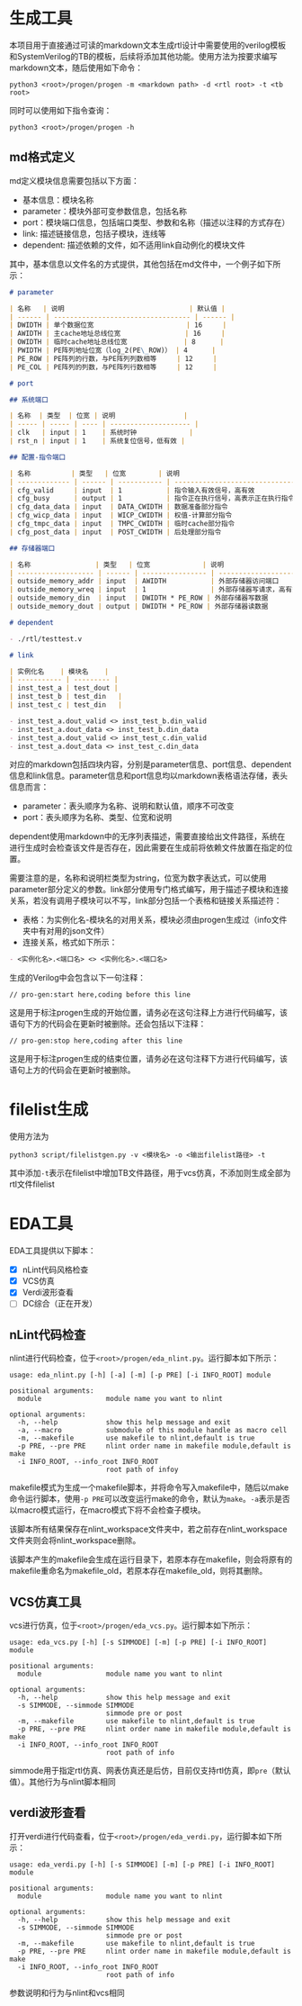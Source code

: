 # 生成工具

本项目用于直接通过可读的markdown文本生成rtl设计中需要使用的verilog模板和SystemVerilog的TB的模板，后续将添加其他功能。使用方法为按要求编写markdown文本，随后使用如下命令：

```shell
python3 <root>/progen/progen -m <markdown path> -d <rtl root> -t <tb root>
```

同时可以使用如下指令查询：

```
python3 <root>/progen/progen -h
```


## md格式定义

md定义模块信息需要包括以下方面：
- 基本信息：模块名称
- parameter：模块外部可变参数信息，包括名称
- port：模块端口信息，包括端口类型、参数和名称（描述以注释的方式存在）
- link: 描述链接信息，包括子模块，连线等
- dependent: 描述依赖的文件，如不适用link自动例化的模块文件

其中，基本信息以文件名的方式提供，其他包括在md文件中，一个例子如下所示：


```markdown
# parameter

| 名称   | 说明                               | 默认值 |
| ------ | ---------------------------------- | ------ |
| DWIDTH | 单个数据位宽                       | 16     |
| AWIDTH | 主cache地址总线位宽                | 16     |
| OWIDTH | 临时cache地址总线位宽              | 8      |
| PWIDTH | PE阵列地址位宽（log_2(PE\_ROW)） | 4      |
| PE_ROW | PE阵列的行数，与PE阵列列数相等     | 12     |
| PE_COL | PE阵列的列数，与PE阵列行数相等     | 12     |

# port

## 系统端口

| 名称  | 类型  | 位宽 | 说明                 |
| ----- | ----- | ---- | -------------------- |
| clk   | input | 1    | 系统时钟             |
| rst_n | input | 1    | 系统复位信号，低有效 |

## 配置-指令端口

| 名称          | 类型   | 位宽        | 说明                                 |
| ------------- | ------ | ----------- | ------------------------------------ |
| cfg_valid     | input  | 1           | 指令输入有效信号，高有效             |
| cfg_busy      | output | 1           | 指令正在执行信号，高表示正在执行指令 |
| cfg_data_data | input  | DATA_CWIDTH | 数据准备部分指令                     |
| cfg_wicp_data | input  | WICP_CWIDTH | 权值-计算部分指令                    |
| cfg_tmpc_data | input  | TMPC_CWIDTH | 临时cache部分指令                    |
| cfg_post_data | input  | POST_CWIDTH | 后处理部分指令                       |

## 存储器端口

| 名称                | 类型   | 位宽             | 说明                     |
| ------------------- | ------ | ---------------- | ------------------------ |
| outside_memory_addr | input  | AWIDTH           | 外部存储器访问端口       |
| outside_memory_wreq | input  | 1                | 外部存储器写请求，高有效 |
| outside_memory_din  | input  | DWIDTH * PE_ROW​ | 外部存储器写数据         |
| outside_memory_dout | output | DWIDTH * PE_ROW​ | 外部存储器读数据         |

# dependent

- ./rtl/testtest.v

# link

| 实例化名    | 模块名    |
| ----------- | --------- |
| inst_test_a | test_dout |
| inst_test_b | test_din   |
| inst_test_c | test_din   |

- inst_test_a.dout_valid <> inst_test_b.din_valid
- inst_test_a.dout_data <> inst_test_b.din_data
- inst_test_a.dout_valid <> inst_test_c.din_valid
- inst_test_a.dout_data <> inst_test_c.din_data

```

对应的markdown包括四块内容，分别是parameter信息、port信息、dependent信息和link信息。parameter信息和port信息均以markdown表格语法存储，表头信息而言：
- parameter：表头顺序为名称、说明和默认值，顺序不可改变
- port：表头顺序为名称、类型、位宽和说明

dependent使用markdown中的无序列表描述，需要直接给出文件路径，系统在进行生成时会检查该文件是否存在，因此需要在生成前将依赖文件放置在指定的位置。

需要注意的是，名称和说明栏类型为string，位宽为数字表达式，可以使用parameter部分定义的参数。link部分使用专门格式编写，用于描述子模块和连接关系，若没有调用子模块可以不写，link部分包括一个表格和链接关系描述符：
- 表格：为实例化名-模块名的对用关系，模块必须由progen生成过（info文件夹中有对用的json文件）
- 连接关系，格式如下所示：
``` markdown
- <实例化名>.<端口名> <> <实例化名>.<端口名>
```

生成的Verilog中会包含以下一句注释：

```
// pro-gen:start here,coding before this line
```
这是用于标注progen生成的开始位置，请务必在这句注释上方进行代码编写，该语句下方的代码会在更新时被删除。还会包括以下注释：

```
// pro-gen:stop here,coding after this line
```

这是用于标注progen生成的结束位置，请务必在这句注释下方进行代码编写，该语句上方的代码会在更新时被删除。

# filelist生成

使用方法为

```shell
python3 script/filelistgen.py -v <模块名> -o <输出filelist路径> -t
```

其中添加`-t`表示在filelist中增加TB文件路径，用于vcs仿真，不添加则生成全部为rtl文件filelist

# EDA工具

EDA工具提供以下脚本：

- [x] nLint代码风格检查
- [x] VCS仿真
- [x] Verdi波形查看
- [ ] DC综合（正在开发）

## nLint代码检查

nlint进行代码检查，位于`<root>/progen/eda_nlint.py`。运行脚本如下所示：

```
usage: eda_nlint.py [-h] [-a] [-m] [-p PRE] [-i INFO_ROOT] module

positional arguments:
  module                module name you want to nlint

optional arguments:
  -h, --help            show this help message and exit
  -a, --macro           submodule of this module handle as macro cell
  -m, --makefile        use makefile to nlint,default is true
  -p PRE, --pre PRE     nlint order name in makefile module,default is make
  -i INFO_ROOT, --info_root INFO_ROOT
                        root path of infoy
```

makefile模式为生成一个makefile脚本，并将命令写入makefile中，随后以make命令运行脚本，使用`-p PRE`可以改变运行make的命令，默认为`make`。`-a`表示是否以macro模式运行，在macro模式下将不会检查子模块。

该脚本所有结果保存在nlint_workspace文件夹中，若之前存在nlint_workspace文件夹则会将nlint_workspace删除。

该脚本产生的makefile会生成在运行目录下，若原本存在makefile，则会将原有的makefile重命名为makefile_old，若原本存在makefile_old，则将其删除。

## VCS仿真工具

vcs进行仿真，位于`<root>/progen/eda_vcs.py`。运行脚本如下所示：

```
usage: eda_vcs.py [-h] [-s SIMMODE] [-m] [-p PRE] [-i INFO_ROOT] module

positional arguments:
  module                module name you want to nlint

optional arguments:
  -h, --help            show this help message and exit
  -s SIMMODE, --simmode SIMMODE
                        simmode pre or post
  -m, --makefile        use makefile to nlint,default is true
  -p PRE, --pre PRE     nlint order name in makefile module,default is make
  -i INFO_ROOT, --info_root INFO_ROOT
                        root path of info
```

simmode用于指定rtl仿真、网表仿真还是后仿，目前仅支持rtl仿真，即`pre`（默认值）。其他行为与nlint脚本相同

## verdi波形查看

打开verdi进行代码查看，位于`<root>/progen/eda_verdi.py`，运行脚本如下所示：

```
usage: eda_verdi.py [-h] [-s SIMMODE] [-m] [-p PRE] [-i INFO_ROOT] module

positional arguments:
  module                module name you want to nlint

optional arguments:
  -h, --help            show this help message and exit
  -s SIMMODE, --simmode SIMMODE
                        simmode pre or post
  -m, --makefile        use makefile to nlint,default is true
  -p PRE, --pre PRE     nlint order name in makefile module,default is make
  -i INFO_ROOT, --info_root INFO_ROOT
                        root path of info
```

参数说明和行为与nlint和vcs相同
